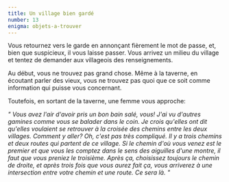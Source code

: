 ```yaml
---
title: Un village bien gardé
number: 13
enigma: objets-a-trouver
---
```


Vous retournez vers le garde en annonçant fièrement le mot de passe, et, bien que suspicieux, il vous laisse passer. Vous arrivez un milieu du village et tentez de demander aux villageois des renseignements.

Au début, vous ne trouvez pas grand chose. Même à la taverne, en écoutant parler des vieux, vous ne trouvez pas quoi que ce soit comme information qui puisse vous concernant.

Toutefois, en sortant de la taverne, une femme vous approche:

*" Vous avez l'air d'avoir pris un bon bain salé, vous! J'ai vu d'autres gamines comme vous se balader dans le coin. Je crois qu'elles ont dit qu'elles voulaient se retrouver à la croisée des chemins entre les deux villages. Comment y aller? Oh, c'est pas très compliqué. Il y a trois chemins et deux routes qui partent de ce village. Si le chemin d'où vous venez est le premier et que vous les comptez dans le sens des aiguilles d'une montre, il faut que vous preniez le troisième. Après ça, choisissez toujours le chemin de droite, et après trois fois que vous aurez fait ça, vous arriverez à une intersection entre votre chemin et une route. Ce sera là. "*
